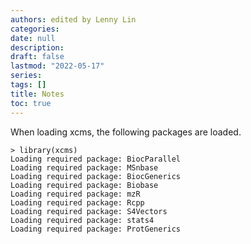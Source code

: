 ```yaml
---
authors: edited by Lenny Lin
categories: 
date: null
description: 
draft: false
lastmod: "2022-05-17"
series: 
tags: []
title: Notes
toc: true
---
```




<!--more-->

When loading xcms, the following packages are loaded.

```
> library(xcms)
Loading required package: BiocParallel
Loading required package: MSnbase
Loading required package: BiocGenerics
Loading required package: Biobase
Loading required package: mzR
Loading required package: Rcpp
Loading required package: S4Vectors
Loading required package: stats4
Loading required package: ProtGenerics
```

